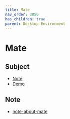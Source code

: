 ```yaml
---
title: Mate
nav_order: 3050
has_children: true
parent: Desktop Environment
---
```



# Mate


## Subject

* [Note](#note)
* [Demo](https://samwhelp.github.io/ezarcher-adjustment/read/master/desktop_environment/mate/demo.html)


## Note

* [note-about-mate](https://github.com/samwhelp/note-about-mate/)
